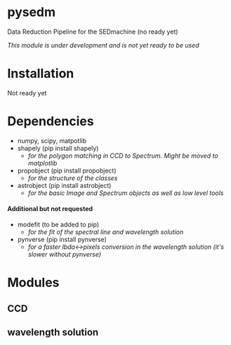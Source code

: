 # pysedm
Data Reduction Pipeline for the SEDmachine (no ready yet)

*This module is under development and is not yet ready to be used*

# Installation
Not ready yet

# Dependencies
- numpy, scipy, matpotlib
- shapely (pip install shapely)
  - _for the polygon matching in CCD to Spectrum. Might be moved to matplotlib_  
- propobject (pip install propobject)
  - _for the structure of the classes_
- astrobject (pip install astrobject)
  - _for the basic Image and Spectrum objects as well as low level tools_

#### Additional but not requested
- modefit (to be added to pip)
  - _for the fit of the spectral line and wavelength solution_
- pynverse (pip install pynverse)
  - _for a faster lbda<->pixels conversion in the wavelength solution (it's slower without pynverse)_


# Modules

## CCD

## wavelength solution
